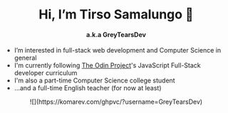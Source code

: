 <h1 align="center"> Hi, I’m Tirso Samalungo 👋</h1>
<h4 align="center"> a.k.a GreyTearsDev</h4>

- I’m interested in full-stack web development and Computer Science in general
- I'm currently following [The Odin Project](www.theodinproject.com)'s JavaScript Full-Stack developer curriculum
- I'm also a part-time Computer Science college student
- ...and a full-time English teacher (for now at least)

<p align="center">![](https://komarev.com/ghpvc/?username=GreyTearsDev)</p>

